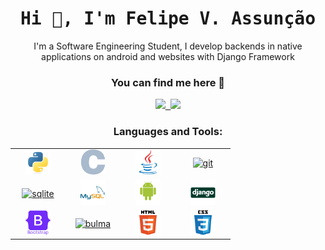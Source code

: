 <h1 align="center">
    <samp> Hi 👋, I'm Felipe V. Assunção<br/>
</h1>
<p align="center"> I'm a Software Engineering Student, I develop backends in native applications on android and websites with Django Framework </p>

<!-- <img align='right' src="https://github.com/assuncaofelipe/assuncaofelipe/blob/main/images/capas/capa3.png" width="270"> -->

<h3 align="center"> You can find me here 🔎</h3> 
<p align="center"> <samp>
    <a href="https://www.linkedin.com/in/assuncao-felipe/" target="_blank">
        <img src="https://img.shields.io/badge/linkedin-%230077B5.svg?&style=for-the-badge&logo=linkedin&logoColor=white" />
    </a>
    <a href="https://www.instagram.com/diceloss/" target="_blank">
        <img src = "https://img.shields.io/badge/instagram-%23E4405F.svg?&style=for-the-badge&logo=instagram&logoColor=white" />
    </a>
</p>

<h3 align="center"> Languages and Tools: </h3>

<!-- TABELA 4X4 -->
<!-- PRIMEIRA LINHA COM 4 COLUNAS -->
<table align="center" width="100%">
    <tr align="center">
        <td width="20%">
            <a href="https://www.python.org/"  target="_blank">
                <img src="https://raw.githubusercontent.com/devicons/devicon/master/icons/python/python-original.svg" alt="python" width="40" height="40"/>
            </a>
        </td>
        <td width="20%">
            <a href="https://webstore.ansi.org/Standards/INCITS/INCITSISOIEC98992012"  target="_blank">
                <img src="https://raw.githubusercontent.com/devicons/devicon/master/icons/c/c-original.svg" alt="c" width="40" height="40"/>
            </a>
        </td>
        <td width="20%">
            <a href="https://www.java.com/pt-BR/about/">
               <img src="https://raw.githubusercontent.com/devicons/devicon/master/icons/java/java-original.svg" alt="java" width="40" height="40"/>
            </a>
        </td>
        <td width="20%">
            <a href="https://git-scm.com/docs/git/pt_BR">
                <img src="https://www.vectorlogo.zone/logos/git-scm/git-scm-icon.svg" alt="git" width="40" height="40"/>
            </a>
        </td>
    </tr>
    <!-- SEGUNDA LINHA COM 4 COLUNAS -->
    <tr align="center">
        <td width="20%">
            <a href="https://www.sqlite.org/index.html">
                <img src="https://www.vectorlogo.zone/logos/sqlite/sqlite-icon.svg" alt="sqlite" width="40" height="40"/>
            </a>
        </td>
        <td width="20%">
            <a href="https://dev.mysql.com/doc/">
                <img src="https://raw.githubusercontent.com/devicons/devicon/master/icons/mysql/mysql-original-wordmark.svg" alt="mysql" width="40" height="40"/>
            </a>
        </td>
        <td width="20%">
            <a href="https://developer.android.com/">
                <img src="https://raw.githubusercontent.com/devicons/devicon/master/icons/android/android-original-wordmark.svg" alt="android" width="40" height="40"/>
            </a>
        </td>
        <td width="20%">
            <a href="https://www.djangoproject.com/">
                <img src="https://raw.githubusercontent.com/devicons/devicon/master/icons/django/django-original.svg" alt="django" width="40" height="40"/>
            </a>
        </td>
    </tr>
    <!-- TERCEIRA LINHA COM 4 COLUNAS -->
    <tr align="center">
        <td width="20%">
            <a href="https://getbootstrap.com/">
                <img src="https://raw.githubusercontent.com/devicons/devicon/master/icons/bootstrap/bootstrap-plain-wordmark.svg" alt="bootstrap" width="40" height="40"/>
            </a>
        </td>
        <td width="20%">
            <a href="https://bulma.io/">
                <img src="https://raw.githubusercontent.com/gilbarbara/logos/804dc257b59e144eaca5bc6ffd16949752c6f789/logos/bulma.svg" alt="bulma" width="40" height="40"/>
            </a>
        </td>
        <td width="20%">
            <a href="https://www.w3schools.com/html/html_elements.asp">
                <img src="https://raw.githubusercontent.com/devicons/devicon/master/icons/html5/html5-original-wordmark.svg" alt="html5" width="40" height="40"/>
            </a>
        </td>
        <td width="20%">
            <a href="https://www.w3schools.com/css/default.asp">
                <img src="https://raw.githubusercontent.com/devicons/devicon/master/icons/css3/css3-original-wordmark.svg" alt="css3" width="40" height="40"/>
            </a>
        </td>
    </tr>
</table>
